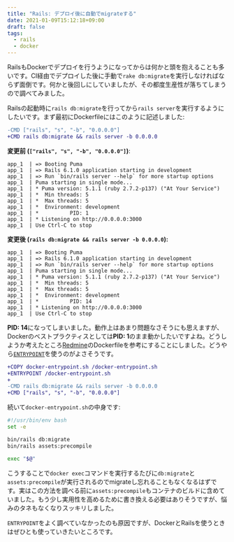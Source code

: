 ```yaml
---
title: "Rails: デプロイ後に自動でmigrateする"
date: 2021-01-09T15:12:18+09:00
draft: false
tags:
  - rails
  - docker
---
```


RailsもDockerでデプロイを行うようになってからは何かと頭を抱えることも多いです。CI経由でデプロイした後に手動で`rake db:migrate`を実行しなければならず面倒です。何かと後回しにしていましたが、その都度生産性が落ちてしまうので調べてみました。

<!--more-->

Railsの起動時に`rails db:migrate`を行ってから`rails server`を実行するようにしたいです。まず最初にDockerfileにはこのように記述しました:

```diff
-CMD ["rails", "s", "-b", "0.0.0.0"]
+CMD rails db:migrate && rails server -b 0.0.0.0
```

**変更前 (`["rails", "s", "-b", "0.0.0.0"]`)**:

```
app_1  | => Booting Puma
app_1  | => Rails 6.1.0 application starting in development
app_1  | => Run `bin/rails server --help` for more startup options
app_1  | Puma starting in single mode...
app_1  | * Puma version: 5.1.1 (ruby 2.7.2-p137) ("At Your Service")
app_1  | *  Min threads: 5
app_1  | *  Max threads: 5
app_1  | *  Environment: development
app_1  | *          PID: 1
app_1  | * Listening on http://0.0.0.0:3000
app_1  | Use Ctrl-C to stop
```

**変更後 (`rails db:migrate && rails server -b 0.0.0.0`):**

```
app_1  | => Booting Puma
app_1  | => Rails 6.1.0 application starting in development
app_1  | => Run `bin/rails server --help` for more startup options
app_1  | Puma starting in single mode...
app_1  | * Puma version: 5.1.1 (ruby 2.7.2-p137) ("At Your Service")
app_1  | *  Min threads: 5
app_1  | *  Max threads: 5
app_1  | *  Environment: development
app_1  | *          PID: 14
app_1  | * Listening on http://0.0.0.0:3000
app_1  | Use Ctrl-C to stop
```

**PID: 14**になってしまいました。動作上はあまり問題なさそうにも思えますが、Dockerのベストプラクティスとしては**PID: 1**のまま動かしたいですよね。どうしようか考えたところ[Redmine][redmine]のDockerfileを参考にすることにしました。どうやら[`ENTRYPOINT`][entrypoint]を使うのがよさそうです。

```diff
+COPY docker-entrypoint.sh /docker-entrypoint.sh
+ENTRYPOINT /docker-entrypoint.sh
+
-CMD rails db:migrate && rails server -b 0.0.0.0
+CMD ["rails", "s", "-b", "0.0.0.0"]
```

続いて`docker-entrypoint.sh`の中身です:

```bash
#!/usr/bin/env bash
set -e

bin/rails db:migrate
bin/rails assets:precompile

exec "$@"
```

こうすることで`docker exec`コマンドを実行するたびに`db:migrate`と`assets:precompile`が実行されるのでmigrateし忘れることもなくなるはずです。実はこの方法を調べる前に`assets:precompile`もコンテナのビルドに含めていました。もう少し実用性を高めるために書き換える必要はありそうですが、悩みのタネもなくなりスッキリしました。

`ENTRYPOINT`をよく調べていなかったのも原因ですが、DockerとRailsを使うときはぜひとも使っていきたいところです。

[redmine]: https://registry.hub.docker.com/_/redmine/
[entrypoint]: https://docs.docker.com/engine/reference/builder/#entrypoint